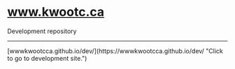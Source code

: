 # www.kwootc.ca
Development repository
<hr noshade style="height:1px;border-width:0;color:black;background-color:black">
[wwwkwootcca.github.io/dev/](https://wwwkwootcca.github.io/dev/ "Click to go to development site.")
